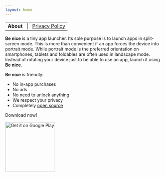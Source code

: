 ```yaml
---
layout: home
---
```


<table style="width: 100%; border: none">
<tr style="background-color: transparent;">
<td align="center" style="border: none">
<strong>About</strong>&nbsp;&nbsp;&nbsp;|&nbsp;&nbsp;&nbsp;<a href="privacy.html">Privacy Policy</a>
</td>
</tr>
</table>

<p><strong>Be nice</strong> is a tiny app launcher. Its sole purpose is to launch apps in split-screen mode. This is more than convenient if an app forces the device into portrait mode. While portrait mode is the preferred orientation on smartphones, tablets and foldables are often used in landscape mode. Instead of rotating your device just to be able to use an app, launch it using <strong>Be nice</strong>.
</p>
<p><strong>Be nice</strong> is friendly:</p>
<ul>
<li>No in-app purchases</li>
<li>No ads</li>
<li>No need to unlock anything</li>
<li>We respect your privacy</li>
<li>Completely <a href="https://github.com/tkuenneth/benice">open source</a></li>
</ul>

<p>Download now!</p>
<a href='https://play.google.com/store/apps/details?id=de.thomaskuenneth.benice&pcampaignid=pcampaignidMKT-Other-global-all-co-prtnr-py-PartBadge-Mar2515-1'><img alt='Get it on Google Play' width="160px" src='https://play.google.com/intl/en_us/badges/static/images/badges/en_badge_web_generic.png'></a>
